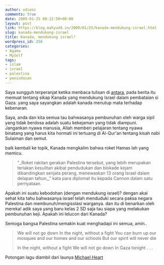 ```yaml
---
author: udienz
comments: true
date: 2009-01-25 08:12:50+00:00
layout: post
link: https://blog.mahyudd.in/2009/01/25/kanada-mendukung-israel.html
slug: kanada-mendukung-israel
title: Kanada, mendukung israel?
wordpress_id: 258
categories:
- Agama
- MySelf
tags:
- islam
- israel
- palestina
- penindasan
---
```


Saya sungguh terperanjat ketika menbaca tulisan di [antara](http://www.antara.co.id/arc/2009/1/24/arab-kecam-dukungan-kanada-buat-israel/), pada berita itu memuat tentang sikap Kanada yang mendukung Israel dalam pembataian si Gaza. yang saya sayangkan adalah kanada menutup mata terhadap kebenaran.

Saya, anda dan kita semua tau bahwasanya pembunuhan oleh warga sipil yang tidak berdosa adalah suatu kekejaman yang tidak diampuni. Jangankan nyawa manusia, Allah memberi pelajaran tentang nyawa binatang yang harus kita hormati ini tertuang di Al-Qur'an tentang kisah nabi Sulaiman dan semut.

baik kembali ke topik, Kanada mengkalim bahwa roket Hamas lah yang memicu.


<blockquote>"_Roket rakitan gerakan Palestina tersebut, yang lebih merupakan teriakan kesulitan akibat pendudukan dan blokade kejam dibandingkan senjata perang, menewaskan 13 orang Israel dalam delapan tahun_," kata para diplomat itu kepada Cannon dalam satu pernyataan.</blockquote>


Apakah ini suatu kebodohan (dengan mendukung israel)? dengan akal sehat kita tahu bahwasanya israel telah menduduki secara paksa negara Palestina dan membunuh/mengisolasi warganya. dan itu di benarkan oleh mereka! adik saya yang baru kelas 2 SD saja tau siapa yang melakukan pembunuhan keji. Apakah ini lelucon dari Kanada?

Semoga bangsa Palestina semakin kuat menghadapi ini semua, amin..


<blockquote>We will not go down
In the night, without a fight
You can burn up our mosques and our homes and our schools
But our spirit will never die

In the night, without a fight
We will not go down
In Gaza tonight . . .</blockquote>


Potongan lagu diambil dari launya [Michael Heart](http://www.michaelheart.com/Song_for_Gaza.html)
